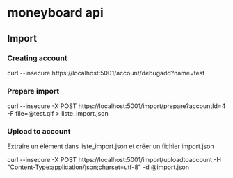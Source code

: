 # moneyboard api

## Import 

### Creating account
curl --insecure https://localhost:5001/account/debugadd?name=test

### Prepare import
curl --insecure -X POST https://localhost:5001/import/prepare?accountId=4 -F file=@test.qif > liste_import.json

### Upload to account

Extraire un élément dans liste_import.json et créer un fichier import.json

curl --insecure -X POST https://localhost:5001/import/uploadtoaccount -H "Content-Type:application/json;charset=utf-8" -d @import.json